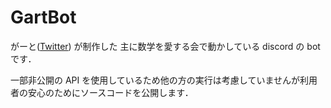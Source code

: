 # GartBot
がーと([Twitter](https://twitter.com/kinder_Gart_en)) が制作した 主に数学を愛する会で動かしている discord の bot です．

一部非公開の API を使用しているため他の方の実行は考慮していませんが利用者の安心のためにソースコードを公開します．